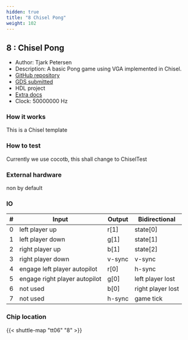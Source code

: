```yaml
---
hidden: true
title: "8 Chisel Pong"
weight: 102
---
```


## 8 : Chisel Pong

* Author: Tjark Petersen
* Description: A basic Pong game using VGA implemented in Chisel.
* [GitHub repository](https://github.com/tjarker/tiny-tapeout-pong)
* [GDS submitted](https://github.com/tjarker/tiny-tapeout-pong/actions/runs/8754004711)
* HDL project
* [Extra docs]()
* Clock: 50000000 Hz

<!---

This file is used to generate your project datasheet. Please fill in the information below and delete any unused
sections.

You can also include images in this folder and reference them in the markdown. Each image must be less than
512 kb in size, and the combined size of all images must be less than 1 MB.
-->


### How it works

This is a Chisel template

### How to test

Currently we use cocotb, this shall change to ChiselTest

### External hardware

non by default


### IO

| #             | Input    | Output   | Bidirectional   |
| ------------- | -------- | -------- | --------------- |
| 0 | left player up  | r[1]  | state[0]        |
| 1 | left player down  | g[1]  | state[1]        |
| 2 | right player up  | b[1]  | state[2]        |
| 3 | right player down  | v-sync  | v-sync        |
| 4 | engage left player autopilot  | r[0]  | h-sync        |
| 5 | engage right player autopilot  | g[0]  | left player lost        |
| 6 | not used  | b[0]  | right player lost        |
| 7 | not used  | h-sync  | game tick        |


### Chip location

{{< shuttle-map "tt06" "8" >}}
